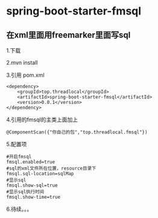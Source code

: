 # spring-boot-starter-fmsql
## 在xml里面用freemarker里面写sql

1.下载

2.mvn install

3.引用
pom.xml
```
<dependency>
    <groupId>top.threadlocal</groupId>
    <artifactId>spring-boot-starter-fmsql</artifactId>
    <version>0.0.1</version>
</dependency>
```
4.引用的fmsql的主类上面加上
```
@ComponentScan({"你自己的包","top.threadlocal.fmsql"})
```

5.配置项
```
#开启fmsql
fmsql.enabled=true
#sql的xml文件所在位置，resource目录下
fmsql.sql-location=sqlMap
#显示sql
fmsql.show-sql=true
#显示sql执行时间
fmsql.show-time=true
```
6.待续。。。

